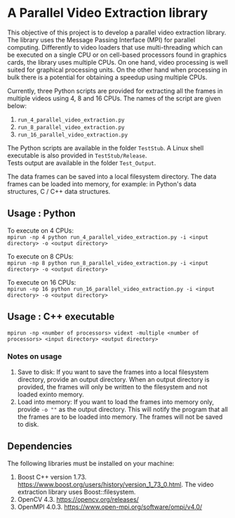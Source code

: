 # A Parallel Video Extraction library

This objective of this project is to develop a parallel video extraction library. The library uses the Message Passing Interface (MPI) for parallel computing. Differently to video loaders that use multi-threading which can be executed on a single CPU or on cell-based processors found in graphics cards, the library uses multiple CPUs. On one hand, video processing is well suited for graphical processing units. On the other hand when processing in bulk there is a potential for obtaining a speedup using multiple CPUs.

Currently, three Python scripts are provided for extracting all the frames in multiple videos using 4, 8 and 16 CPUs.  The names of the script are given below:   
1. `run_4_parallel_video_extraction.py`
2. `run_8_parallel_video_extraction.py`
3. `run_16_parallel_video_extraction.py`

The Python scripts are available in the folder `TestStub`.  A Linux shell executable is also provided in `TestStub/Release`.   
Tests output are available in the folder `Test_Output`.  

The data frames can be saved into a local filesystem directory.  The data frames can be loaded into memory, for example: in Python's data structures, C / C++ data structures.  

## Usage : Python
To execute on 4 CPUs:  
`mpirun -np 4 python run_4_parallel_video_extraction.py -i <input directory> -o <output directory>`

To execute on 8 CPUs:  
`mpirun -np 8 python run_8_parallel_video_extraction.py -i <input directory> -o <output directory>`
  
To execute on 16 CPUs:  
`mpirun -np 16 python run_16_parallel_video_extraction.py -i <input directory> -o <output directory>`  

## Usage : C++ executable
`mpirun -np <number of processors> vidext -multiple <number of processors> <input directory> <output directory>`  
  
### Notes on usage
1. Save to disk: If you want to save the frames into a local filesystem directory, provide an output directory.  When an output directory is provided, the frames will only be written to the filesystem and not loaded  exinto memory.  
2. Load into memory: If you want to load the frames into memory only, provide `-o ""` as the output directory. This will notify the program that all the frames are to be loaded into memory. The frames will not be saved to disk.  

## Dependencies
The following libraries must be installed on your machine:  
1. Boost C++ version 1.73.  https://www.boost.org/users/history/version_1_73_0.html. The video extraction library uses Boost::filesystem.
2. OpenCV 4.3. https://opencv.org/releases/ 
3. OpenMPI 4.0.3. https://www.open-mpi.org/software/ompi/v4.0/ 
